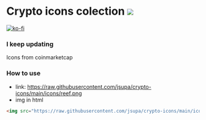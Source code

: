 # Crypto icons colection <img src="https://visitor-badge.glitch.me/badge?page_id=jsupa.crypto-icons">
[![ko-fi](https://ko-fi.com/img/githubbutton_sm.svg)](https://ko-fi.com/Y8Y246Y0V)
### I keep updating 
Icons from coinmarketcap
### How to use
- link: https://raw.githubusercontent.com/jsupa/crypto-icons/main/icons/reef.png
- img in html
```html
<img src="https://raw.githubusercontent.com/jsupa/crypto-icons/main/icons/reef.png">
```
